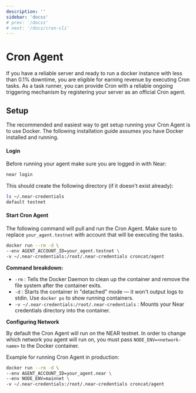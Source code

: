 ```yaml
---
description: ''
sidebar: 'docss'
# prev: '/docss'
# next: '/docs/cron-cli'
---
```


# Cron Agent
If you have a reliable server and ready to run a docker instance with less than 0.1% downtime, you are eligible for earning revenue by executing Cron tasks. As a task runner, you can provide Cron with a reliable ongoing triggering mechanism by registering your server as an official Cron agent.

## Setup

The recommended and easiest way to get setup running your Cron Agent is to use Docker. The following installation guide assumes you have Docker installed and running.

#### Login
Before running your agent make sure you are logged in with Near:

```bash
near login
```

This should create the following directory (if it doesn't exist already):

```bash
ls ~/.near-credentials
default testnet
```

#### Start Cron Agent
The following command will pull and run the Cron Agent. Make sure to replace `your_agent.testnet` with account that will be executing the tasks.
```bash
docker run --rm -d \
--env AGENT_ACCOUNT_ID=your_agent.testnet \ 
-v ~/.near-credentials:/root/.near-credentials croncat/agent
```

**Command breakdown:**
- `-rm` : Tells the Docker Daemon to clean up the container and remove the file system after the container exits.
- `-d` : Starts the container in "detached" mode &mdash; it won't output logs to stdin. Use `docker ps` to show running containers.
- `-v ~/.near-credentials:/root/.near-credentials` : Mounts your Near credentials directory into the container.

**Configuring Network**

By default the Cron Agent will run on the NEAR testnet. In order to change which network you agent will run on, you must pass `NODE_ENV=<network-name>` to the Docker container.

Example for running Cron Agent in production:
```bash
docker run --rm -d \
--env AGENT_ACCOUNT_ID=your_agent.near \
--env NODE_ENV=mainnet \
-v ~/.near-credentials:/root/.near-credentials croncat/agent
```
